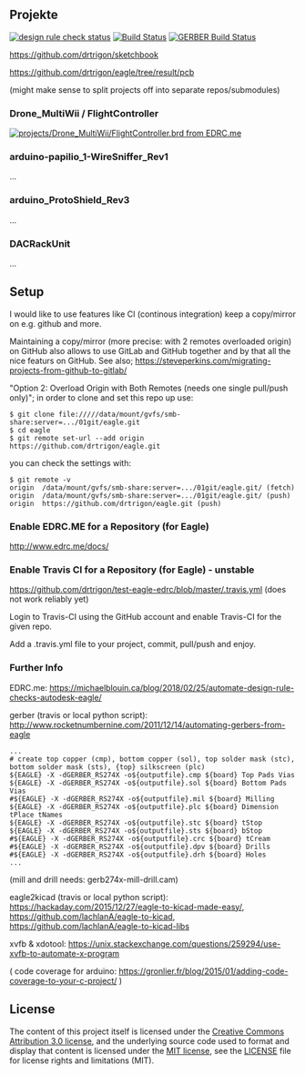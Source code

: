 ## Projekte
[![design rule check status](https://edrc.me/api/v1/user/drtrigon/project/eagle/img/status.svg)](https://edrc.me/g/drtrigon/eagle)
[![Build Status](https://travis-ci.org/drtrigon/sketchbook.svg?branch=master)](https://travis-ci.org/drtrigon/sketchbook)
[![GERBER Build Status](https://travis-ci.org/drtrigon/eagle.svg?branch=master)](https://travis-ci.org/drtrigon/eagle)

https://github.com/drtrigon/sketchbook

https://github.com/drtrigon/eagle/tree/result/pcb

(might make sense to split projects off into separate repos/submodules)

### Drone_MultiWii / FlightController
[![projects/Drone_MultiWii/FlightController.brd from EDRC.me](https://edrc.me/api/v1/user/drtrigon/project/eagle/img/file/projects%2FDrone_MultiWii%2FFlightController.png?ref=refs%2Fheads%2Fmaster)](https://edrc.me/g/drtrigon/eagle)

### arduino-papilio_1-WireSniffer_Rev1
...

### arduino_ProtoShield_Rev3
...

### DACRackUnit
...

## Setup

I would like to use features like CI (continous integration) keep a copy/mirror on e.g. github and more.

Maintaining a copy/mirror (more precise: with 2 remotes overloaded origin) on GitHub also allows
to use GitLab and GitHub together and by that all the nice featurs on GitHub.
See also; https://steveperkins.com/migrating-projects-from-github-to-gitlab/

"Option 2: Overload Origin with Both Remotes (needs one single pull/push only)"; in order to clone
and set this repo up use:
```
$ git clone file://///data/mount/gvfs/smb-share:server=.../01git/eagle.git
$ cd eagle
$ git remote set-url --add origin https://github.com/drtrigon/eagle.git
```
you can check the settings with:
```
$ git remote -v
origin  /data/mount/gvfs/smb-share:server=.../01git/eagle.git/ (fetch)
origin  /data/mount/gvfs/smb-share:server=.../01git/eagle.git/ (push)
origin  https://github.com/drtrigon/eagle.git (push)
```

### Enable EDRC.ME for a Repository (for Eagle)
http://www.edrc.me/docs/

### Enable Travis CI for a Repository (for Eagle) - unstable
https://github.com/drtrigon/test-eagle-edrc/blob/master/.travis.yml (does not work reliably yet)

Login to Travis-CI using the GitHub account and enable Travis-CI for the given repo.

Add a .travis.yml file to your project, commit, pull/push and enjoy.

### Further Info
EDRC.me: https://michaelblouin.ca/blog/2018/02/25/automate-design-rule-checks-autodesk-eagle/

gerber (travis or local python script): http://www.rocketnumbernine.com/2011/12/14/automating-gerbers-from-eagle
```
...
# create top copper (cmp), bottom copper (sol), top solder mask (stc), bottom solder mask (sts), {top} silkscreen (plc)
${EAGLE} -X -dGERBER_RS274X -o${outputfile}.cmp ${board} Top Pads Vias
${EAGLE} -X -dGERBER_RS274X -o${outputfile}.sol ${board} Bottom Pads Vias
#${EAGLE} -X -dGERBER_RS274X -o${outputfile}.mil ${board} Milling
${EAGLE} -X -dGERBER_RS274X -o${outputfile}.plc ${board} Dimension tPlace tNames
${EAGLE} -X -dGERBER_RS274X -o${outputfile}.stc ${board} tStop
${EAGLE} -X -dGERBER_RS274X -o${outputfile}.sts ${board} bStop
#${EAGLE} -X -dGERBER_RS274X -o${outputfile}.crc ${board} tCream
#${EAGLE} -X -dGERBER_RS274X -o${outputfile}.dpv ${board} Drills
#${EAGLE} -X -dGERBER_RS274X -o${outputfile}.drh ${board} Holes
...
```
(mill and drill needs: gerb274x-mill-drill.cam)

eagle2kicad (travis or local python script): https://hackaday.com/2015/12/27/eagle-to-kicad-made-easy/, 
https://github.com/lachlanA/eagle-to-kicad, https://github.com/lachlanA/eagle-to-kicad-libs

xvfb & xdotool: https://unix.stackexchange.com/questions/259294/use-xvfb-to-automate-x-program

( code coverage for arduino: https://gronlier.fr/blog/2015/01/adding-code-coverage-to-your-c-project/ )

## License

The content of this project itself is licensed under the [Creative Commons Attribution 3.0 license](http://creativecommons.org/licenses/by/3.0/us/deed.en_US), and the underlying source code used to format and display that content is licensed under the [MIT license](http://opensource.org/licenses/mit-license.php), see the [LICENSE](LICENSE.md) file for license rights and limitations (MIT).
